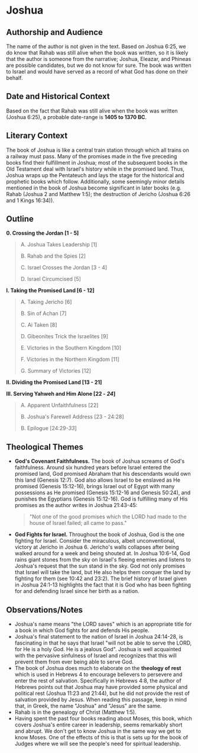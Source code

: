 # Joshua

## Authorship and Audience
The name of the author is not given in the text. Based on Joshua 6:25, we do know that Rahab was still alive when the book was written, so it is likely that the author is someone from the narrative; Joshua, Eleazar, and Phineas are possible candidates, but we do not know for sure. The book was written to Israel and would have served as a record of what God has done on their behalf.

## Date and Historical Context
Based on the fact that Rahab was still alive when the book was written (Joshua 6:25), a probable date-range is **1405 to 1370 BC**.

## Literary Context
The book of Joshua is like a central train station through which all trains on a railway must pass. Many of the promises made in the five preceding books find their fulfillment in Joshua; most of the subsequent books in the Old Testament deal with Israel's history while in the promised land. Thus, Joshua wraps up the Pentateuch and lays the stage for the historical and prophetic books which follow. Additionally, some seemingly minor details mentioned in the book of Joshua become significant in later books (e.g. Rahab (Joshua 2 and Matthew 1:5); the destruction of Jericho (Joshua 6:26 and 1 Kings 16:34)).

## Outline

**0. Crossing the Jordan [1 - 5]**

  > A. Joshua Takes Leadership [1]
  > 
  > B. Rahab and the Spies [2]
  > 
  > C. Israel Crosses the Jordan [3 - 4]
  > 
  > D. Israel Circumcised [5]

**I. Taking the Promised Land [6 - 12]**

  > A. Taking Jericho [6]
  > 
  > B. Sin of Achan [7]
  > 
  > C. Ai Taken [8]
  > 
  > D. Gibeonites Trick the Israelites [9]
  > 
  > E. Victories in the Southern Kingdom [10]
  > 
  > F. Victories in the Northern Kingdom [11]
  > 
  > G. Summary of Victories [12]

**II. Dividing the Promised Land [13 - 21]**

**III. Serving Yahweh and Him Alone [22 - *24*]**

  > A. Apparent Unfaithfulness [22]
  > 
  > B. Joshua's Farewell Address [23 - 24:28]
  > 
  > B. Epilogue [24:29-*33*]

## Theological Themes
- **God's Covenant Faithfulness.** The book of Joshua screams of God's faithfulness. Around six hundred years before Israel entered the promised land, God promised Abraham that his descendants would own this land (Genesis 12:7). God also allows Israel to be enslaved as He promised (Genesis 15:12-16), brings Israel out of Egypt with many possessions as He promised (Genesis 15:12-16 and Genesis 50:24), and punishes the Egyptians (Genesis 15:12-16). God is fulfilling many of His promises as the author writes in Joshua 21:43-45:

  > "Not one of the good promises which the LORD had made to the house of Israel failed; all came to pass."

- **God Fights for Israel.** Throughout the book of Joshua, God is the one fighting for Israel. Consider the miraculous, albeit unconventional, victory at Jericho in Joshua 6. Jericho's walls collapses after being walked around for a week and being shouted at. In Joshua 10:6-14, God rains giant stones from the sky on Israel's fleeing enemies and listens to Joshua's request that the sun stand in the sky. God not only promises that Israel will take the land, but He also helps them conquer the land by fighting for them (see 10:42 and 23:2). The brief history of Israel given in Joshua 24:1-13 highlights the fact that it is God who has been fighting for and defending Israel since her birth as a nation.

## Observations/Notes
- Joshua's name means "the LORD saves" which is an appropriate title for a book in which God fights for and defends His people.
- Joshua's final statement to the nation of Israel in Joshua 24:14-28, is fascinating in that he says that Israel "will not be able to serve the LORD, for He is a holy God. He is a jealous God". Joshua is well acquainted with the pervasive sinfulness of Israel and recognizes that this will prevent them from ever being able to serve God.
- The book of Joshua does much to elaborate on the **theology of rest** which is used in Hebrews 4 to encourage believers to persevere and enter the rest of salvation. Specifically in Hebrews 4:8, the author of Hebrews points out that Joshua may have provided some physical and political rest (Joshua 11:23 and 21:44), but he did not provide the rest of salvation provided by Jesus. When reading this passage, keep in mind that, in Greek, the name "Joshua" and "Jesus" are the same.
- Rahab is in the genealogy of Christ (Matthew 1:5).
- Having spent the past four books reading about Moses, this book, which covers Joshua's entire career in leadership, seems remarkably short and abrupt. We don't get to know Joshua in the same way we get to know Moses. One of the effects of this is that is sets up for the book of Judges where we will see the people's need for spiritual leadership.
